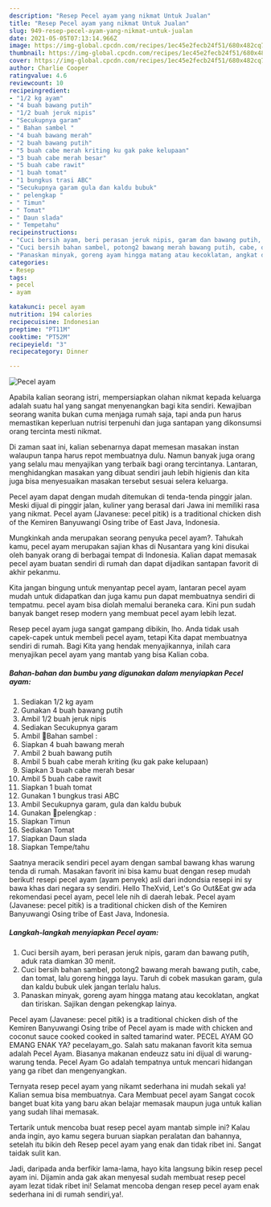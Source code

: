 ```yaml
---
description: "Resep Pecel ayam yang nikmat Untuk Jualan"
title: "Resep Pecel ayam yang nikmat Untuk Jualan"
slug: 949-resep-pecel-ayam-yang-nikmat-untuk-jualan
date: 2021-05-05T07:13:14.966Z
image: https://img-global.cpcdn.com/recipes/1ec45e2fecb24f51/680x482cq70/pecel-ayam-foto-resep-utama.jpg
thumbnail: https://img-global.cpcdn.com/recipes/1ec45e2fecb24f51/680x482cq70/pecel-ayam-foto-resep-utama.jpg
cover: https://img-global.cpcdn.com/recipes/1ec45e2fecb24f51/680x482cq70/pecel-ayam-foto-resep-utama.jpg
author: Charlie Cooper
ratingvalue: 4.6
reviewcount: 10
recipeingredient:
- "1/2 kg ayam"
- "4 buah bawang putih"
- "1/2 buah jeruk nipis"
- "Secukupnya garam"
- " Bahan sambel "
- "4 buah bawang merah"
- "2 buah bawang putih"
- "5 buah cabe merah kriting ku gak pake kelupaan"
- "3 buah cabe merah besar"
- "5 buah cabe rawit"
- "1 buah tomat"
- "1 bungkus trasi ABC"
- "Secukupnya garam gula dan kaldu bubuk"
- " pelengkap "
- " Timun"
- " Tomat"
- " Daun slada"
- " Tempetahu"
recipeinstructions:
- "Cuci bersih ayam, beri perasan jeruk nipis, garam dan bawang putih, aduk rata diamkan 30 menit."
- "Cuci bersih bahan sambel, potong2 bawang merah bawang putih, cabe, dan tomat, lalu goreng hingga layu. Taruh di cobek masukan garam, gula dan kaldu bubuk ulek jangan terlalu halus."
- "Panaskan minyak, goreng ayam hingga matang atau kecoklatan, angkat dan tiriskan. Sajikan dengan pekengkap lainya."
categories:
- Resep
tags:
- pecel
- ayam

katakunci: pecel ayam 
nutrition: 194 calories
recipecuisine: Indonesian
preptime: "PT11M"
cooktime: "PT52M"
recipeyield: "3"
recipecategory: Dinner

---
```



![Pecel ayam](https://img-global.cpcdn.com/recipes/1ec45e2fecb24f51/680x482cq70/pecel-ayam-foto-resep-utama.jpg)

Apabila kalian seorang istri, mempersiapkan olahan nikmat kepada keluarga adalah suatu hal yang sangat menyenangkan bagi kita sendiri. Kewajiban seorang  wanita bukan cuma menjaga rumah saja, tapi anda pun harus memastikan keperluan nutrisi terpenuhi dan juga santapan yang dikonsumsi orang tercinta mesti nikmat.

Di zaman  saat ini, kalian sebenarnya dapat memesan masakan instan walaupun tanpa harus repot membuatnya dulu. Namun banyak juga orang yang selalu mau menyajikan yang terbaik bagi orang tercintanya. Lantaran, menghidangkan masakan yang dibuat sendiri jauh lebih higienis dan kita juga bisa menyesuaikan masakan tersebut sesuai selera keluarga. 

Pecel ayam dapat dengan mudah ditemukan di tenda-tenda pinggir jalan. Meski dijual di pinggir jalan, kuliner yang berasal dari Jawa ini memiliki rasa yang nikmat. Pecel ayam (Javanese: pecel pitik) is a traditional chicken dish of the Kemiren Banyuwangi Osing tribe of East Java, Indonesia.

Mungkinkah anda merupakan seorang penyuka pecel ayam?. Tahukah kamu, pecel ayam merupakan sajian khas di Nusantara yang kini disukai oleh banyak orang di berbagai tempat di Indonesia. Kalian dapat memasak pecel ayam buatan sendiri di rumah dan dapat dijadikan santapan favorit di akhir pekanmu.

Kita jangan bingung untuk menyantap pecel ayam, lantaran pecel ayam mudah untuk didapatkan dan juga kamu pun dapat membuatnya sendiri di tempatmu. pecel ayam bisa diolah memalui beraneka cara. Kini pun sudah banyak banget resep modern yang membuat pecel ayam lebih lezat.

Resep pecel ayam juga sangat gampang dibikin, lho. Anda tidak usah capek-capek untuk membeli pecel ayam, tetapi Kita dapat membuatnya sendiri di rumah. Bagi Kita yang hendak menyajikannya, inilah cara menyajikan pecel ayam yang mantab yang bisa Kalian coba.

<!--inarticleads1-->

##### Bahan-bahan dan bumbu yang digunakan dalam menyiapkan Pecel ayam:

1. Sediakan 1/2 kg ayam
1. Gunakan 4 buah bawang putih
1. Ambil 1/2 buah jeruk nipis
1. Sediakan Secukupnya garam
1. Ambil  📍Bahan sambel :
1. Siapkan 4 buah bawang merah
1. Ambil 2 buah bawang putih
1. Ambil 5 buah cabe merah kriting (ku gak pake kelupaan)
1. Siapkan 3 buah cabe merah besar
1. Ambil 5 buah cabe rawit
1. Siapkan 1 buah tomat
1. Gunakan 1 bungkus trasi ABC
1. Ambil Secukupnya garam, gula dan kaldu bubuk
1. Gunakan  📍pelengkap :
1. Siapkan  Timun
1. Sediakan  Tomat
1. Siapkan  Daun slada
1. Siapkan  Tempe/tahu


Saatnya meracik sendiri pecel ayam dengan sambal bawang khas warung tenda di rumah. Masakan favorit ini bisa kamu buat dengan resep mudah berikut! resepi pecel ayam (ayam penyek) asli dari indondsia resepi ini sy bawa khas dari negara sy sendiri. Hello TheXvid, Let&#39;s Go Out&amp;Eat gw ada rekomendasi pecel ayam, pecel lele nih di daerah lebak. Pecel ayam (Javanese: pecel pitik) is a traditional chicken dish of the Kemiren Banyuwangi Osing tribe of East Java, Indonesia. 

<!--inarticleads2-->

##### Langkah-langkah menyiapkan Pecel ayam:

1. Cuci bersih ayam, beri perasan jeruk nipis, garam dan bawang putih, aduk rata diamkan 30 menit.
1. Cuci bersih bahan sambel, potong2 bawang merah bawang putih, cabe, dan tomat, lalu goreng hingga layu. Taruh di cobek masukan garam, gula dan kaldu bubuk ulek jangan terlalu halus.
1. Panaskan minyak, goreng ayam hingga matang atau kecoklatan, angkat dan tiriskan. Sajikan dengan pekengkap lainya.


Pecel ayam (Javanese: pecel pitik) is a traditional chicken dish of the Kemiren Banyuwangi Osing tribe of Pecel ayam is made with chicken and coconut sauce cooked cooked in salted tamarind water. PECEL AYAM GO EMANG ENAK YA? pecelayam_go. Salah satu makanan favorit kita semua adalah Pecel Ayam. Biasanya makanan endeuzz satu ini dijual di warung-warung tenda. Pecel Ayam Go adalah tempatnya untuk mencari hidangan yang ga ribet dan mengenyangkan. 

Ternyata resep pecel ayam yang nikamt sederhana ini mudah sekali ya! Kalian semua bisa membuatnya. Cara Membuat pecel ayam Sangat cocok banget buat kita yang baru akan belajar memasak maupun juga untuk kalian yang sudah lihai memasak.

Tertarik untuk mencoba buat resep pecel ayam mantab simple ini? Kalau anda ingin, ayo kamu segera buruan siapkan peralatan dan bahannya, setelah itu bikin deh Resep pecel ayam yang enak dan tidak ribet ini. Sangat taidak sulit kan. 

Jadi, daripada anda berfikir lama-lama, hayo kita langsung bikin resep pecel ayam ini. Dijamin anda gak akan menyesal sudah membuat resep pecel ayam lezat tidak ribet ini! Selamat mencoba dengan resep pecel ayam enak sederhana ini di rumah sendiri,ya!.

